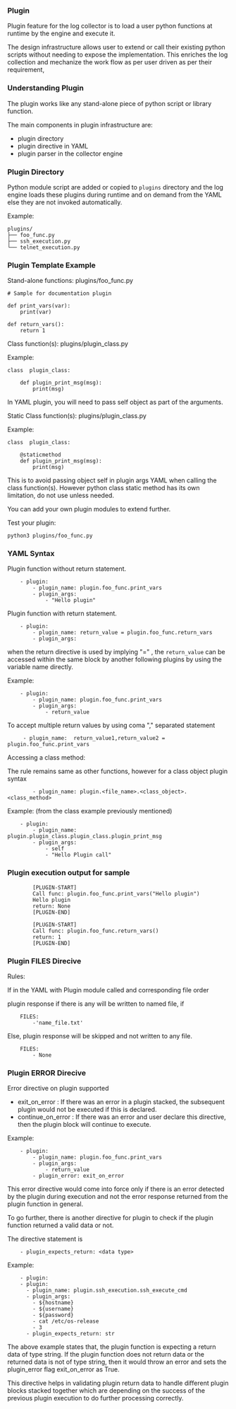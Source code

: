 ### Plugin

Plugin feature for the log collector is to load a user python functions at
runtime by the engine and execute it.

The design infrastructure allows user to extend or call their existing python
scripts without needing to expose the implementation. This enriches the log
collection and mechanize the work flow as per user driven as per their
requirement,

### Understanding Plugin

The plugin works like any stand-alone piece of python script or library
function.

The main components in plugin infrastructure are:

- plugin directory
- plugin directive in YAML
- plugin parser in the collector engine

### Plugin Directory

Python module script are added or copied to `plugins` directory and the log
engine loads these plugins during runtime and on demand from the YAML else they
are not invoked automatically.

Example:

```
plugins/
├── foo_func.py
├── ssh_execution.py
└── telnet_execution.py

```

### Plugin Template Example

Stand-alone functions: plugins/foo_func.py

```
# Sample for documentation plugin

def print_vars(var):
    print(var)

def return_vars():
    return 1
```

Class function(s): plugins/plugin_class.py

Example:

```
class  plugin_class:

    def plugin_print_msg(msg):
        print(msg)
```

In YAML plugin, you will need to pass self object as part of the arguments.

Static Class function(s): plugins/plugin_class.py

Example:

```
class  plugin_class:

    @staticmethod
    def plugin_print_msg(msg):
        print(msg)
```

This is to avoid passing object self in plugin args YAML when calling the class
function(s). However python class static method has its own limitation, do not
use unless needed.

You can add your own plugin modules to extend further.

Test your plugin:

```
python3 plugins/foo_func.py
```

### YAML Syntax

Plugin function without return statement.

```
    - plugin:
        - plugin_name: plugin.foo_func.print_vars
        - plugin_args:
            - "Hello plugin"
```

Plugin function with return statement.

```
    - plugin:
        - plugin_name: return_value = plugin.foo_func.return_vars
        - plugin_args:
```

when the return directive is used by implying "=" , the `return_value` can be
accessed within the same block by another following plugins by using the
variable name directly.

Example:

```
    - plugin:
        - plugin_name: plugin.foo_func.print_vars
        - plugin_args:
            - return_value
```

To accept multiple return values by using coma "," separated statement

```
     - plugin_name:  return_value1,return_value2 = plugin.foo_func.print_vars
```

Accessing a class method:

The rule remains same as other functions, however for a class object plugin
syntax

```
        - plugin_name: plugin.<file_name>.<class_object>.<class_method>
```

Example: (from the class example previously mentioned)

```
    - plugin:
        - plugin_name: plugin.plugin_class.plugin_class.plugin_print_msg
        - plugin_args:
            - self
            - "Hello Plugin call"
```

### Plugin execution output for sample

```
        [PLUGIN-START]
        Call func: plugin.foo_func.print_vars("Hello plugin")
        Hello plugin
        return: None
        [PLUGIN-END]

        [PLUGIN-START]
        Call func: plugin.foo_func.return_vars()
        return: 1
        [PLUGIN-END]
```

### Plugin FILES Direcive

Rules:

If in the YAML with Plugin module called and corresponding file order

plugin response if there is any will be written to named file, if

```
    FILES:
        -'name_file.txt'
```

Else, plugin response will be skipped and not written to any file.

```
    FILES:
        - None
```

### Plugin ERROR Direcive

Error directive on plugin supported

- exit_on_error : If there was an error in a plugin stacked, the subsequent
  plugin would not be executed if this is declared.
- continue_on_error : If there was an error and user declare this directive,
  then the plugin block will continue to execute.

Example:

```
    - plugin:
        - plugin_name: plugin.foo_func.print_vars
        - plugin_args:
            - return_value
        - plugin_error: exit_on_error
```

This error directive would come into force only if there is an error detected by
the plugin during execution and not the error response returned from the plugin
function in general.

To go further, there is another directive for plugin to check if the plugin
function returned a valid data or not.

The directive statement is

```
    - plugin_expects_return: <data type>
```

Example:

```
    - plugin:
    - plugin:
      - plugin_name: plugin.ssh_execution.ssh_execute_cmd
      - plugin_args:
        - ${hostname}
        - ${username}
        - ${password}
        - cat /etc/os-release
        - 3
      - plugin_expects_return: str
```

The above example states that, the plugin function is expecting a return data of
type string. If the plugin function does not return data or the returned data is
not of type string, then it would throw an error and sets the plugin_error flag
exit_on_error as True.

This directive helps in validating plugin return data to handle different plugin
blocks stacked together which are depending on the success of the previous
plugin execution to do further processing correctly.
